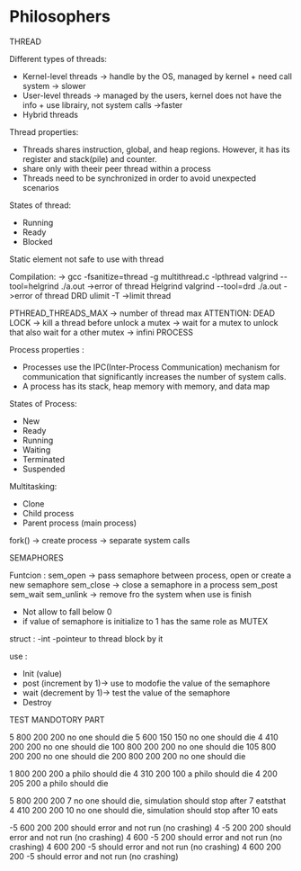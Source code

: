 # Philosophers

THREAD

Different types of threads:

- Kernel-level threads -> handle by the OS, managed by kernel + need call system -> slower
- User-level threads -> managed by the users, kernel does not have the info + use librairy, not system calls ->faster
- Hybrid threads

Thread properties:
- Threads shares instruction, global, and heap regions. However, it has its register and stack(pile) and counter.
- share only with theeir peer thread within a process
- Threads need to be synchronized in order to avoid unexpected scenarios

States of thread:
- Running
- Ready
- Blocked

Static element not safe to use with thread

Compilation:
-> gcc -fsanitize=thread -g multithread.c -lpthread
valgrind --tool=helgrind ./a.out ->error of thread Helgrind
valgrind --tool=drd ./a.out ->error of thread DRD
ulimit -T ->limit thread

PTHREAD_THREADS_MAX -> number of thread max
ATTENTION: DEAD LOCK -> kill a thread before unlock a mutex
					-> wait for a mutex to unlock that also wait for a other mutex -> infini
PROCESS

Process properties :
- Processes use the IPC(Inter-Process Communication) mechanism for communication that significantly increases the number of system calls.
- A process has its stack, heap memory with memory, and data map

States of Process:
- New
- Ready
- Running
- Waiting
- Terminated
- Suspended

Multitasking:
- Clone
- Child process
- Parent process (main process)

fork() -> create process -> separate system calls

SEMAPHORES

Funtcion :
sem_open -> pass semaphore between process, open or create a new semaphore
sem_close -> close a semaphore in a process
sem_post
sem_wait
sem_unlink -> remove fro the system  when use is finish

- Not allow to fall below 0
- if value of semaphore is initialize to 1 has the same role as MUTEX

struct : 
	-int
	-pointeur to thread block by it

use :
- Init (value)
- post (increment by 1)-> use to modofie the value of the semaphore
- wait (decrement by 1)-> test the value of the semaphore
- Destroy


TEST MANDOTORY PART

5 800 200 200			no one should die
5 600 150 150			no one should die
4 410 200 200			no one should die
100 800 200 200			no one should die
105 800 200 200			no one should die
200 800 200 200			no one should die

1 800 200 200			a philo should die
4 310 200 100			a philo should die
4 200 205 200			a philo should die

5 800 200 200 7			no one should die, simulation should stop after 7 eatsthat
4 410 200 200 10		no one should die, simulation should stop after 10 eats

-5 600 200 200			should error and not run (no crashing)
4 -5 200 200			should error and not run (no crashing)
4 600 -5 200			should error and not run (no crashing)
4 600 200 -5			should error and not run (no crashing)
4 600 200 200 -5		should error and not run (no crashing)